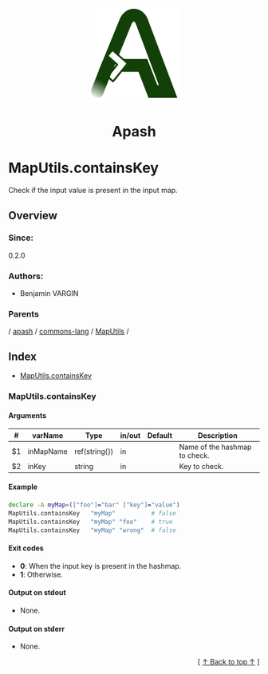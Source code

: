 
<div align='center' id='apash-top'>
  <a href='https://github.com/hastec-fr/apash'>
    <img alt='apash-logo' src='../../../../../../assets/apash-logo.svg'/>
  </a>

  # Apash
</div>

# MapUtils.containsKey

Check if the input value is present in the input map.

## Overview

### Since:
0.2.0

### Authors:
* Benjamin VARGIN

### Parents
<!-- apash.parentBegin -->
[](../../../../.md) / [apash](../../../apash.md) / [commons-lang](../../commons-lang.md) / [MapUtils](../MapUtils.md) / 
<!-- apash.parentEnd -->

## Index

* [MapUtils.containsKey](#maputilscontainskey)

### MapUtils.containsKey

#### Arguments
| #      | varName        | Type          | in/out   | Default    | Description                           |
|--------|----------------|---------------|----------|------------|---------------------------------------|
| $1     | inMapName      | ref(string{}) | in       |            | Name of the hashmap to check.         |
| $2     | inKey          | string        | in       |            | Key to check.                         |

#### Example
```bash
declare -A myMap=(["foo"]="bar" ["key"]="value")
MapUtils.containsKey   "myMap"          # false
MapUtils.containsKey   "myMap" "foo"    # true
MapUtils.containsKey   "myMap" "wrong"  # false
```

#### Exit codes

* **0**: When the input key is present in the hashmap.
* **1**: Otherwise.

#### Output on stdout

* None.

#### Output on stderr

* None.


  <div align='right'>[ <a href='#apash-top'>↑ Back to top ↑</a> ]</div>

